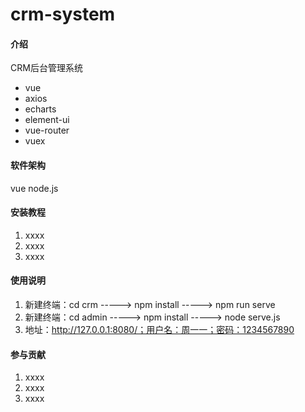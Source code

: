 # crm-system

#### 介绍
CRM后台管理系统
- vue
- axios
- echarts
- element-ui
- vue-router
- vuex

#### 软件架构
vue 
node.js


#### 安装教程

1.  xxxx
2.  xxxx
3.  xxxx

#### 使用说明

1.  新建终端：cd crm -----> npm install -----> npm run serve
2.  新建终端：cd admin -----> npm install -----> node serve.js
3.  地址：http://127.0.0.1:8080/；用户名：周一一；密码：1234567890

#### 参与贡献

1.  xxxx
2.  xxxx
3.  xxxx

